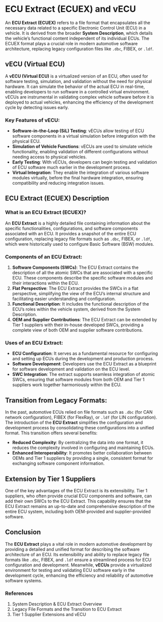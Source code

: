 # ECU Extract (ECUEX) and vECU

An **ECU Extract (ECUEX)** refers to a file format that encapsulates all the necessary data related to a specific Electronic Control Unit (ECU) in a vehicle. It is derived from the broader **System Description**, which details the vehicle’s functional content independent of its individual ECUs. The ECUEX format plays a crucial role in modern automotive software architecture, replacing legacy configuration files like `.dbc`, FIBEX, or `.ldf`.

## vECU (Virtual ECU)
A **vECU (Virtual ECU)** is a virtualized version of an ECU, often used for software testing, simulation, and validation without the need for physical hardware. It can simulate the behavior of the actual ECU in real-time, enabling developers to run software in a controlled virtual environment. vECUs are instrumental in validating complex vehicle software before it is deployed to actual vehicles, enhancing the efficiency of the development cycle by detecting issues early.

### Key Features of vECU:
- **Software-in-the-Loop (SiL) Testing**: vECUs allow testing of ECU software components in a virtual simulation before integration with the physical ECU.
- **Simulation of Vehicle Functions**: vECUs are used to simulate vehicle functionality, enabling validation of different configurations without needing access to physical vehicles.
- **Early Testing**: With vECUs, developers can begin testing and validation of ECU software much earlier in the development process.
- **Virtual Integration**: They enable the integration of various software modules virtually, before the final hardware integration, ensuring compatibility and reducing integration issues.

## ECU Extract (ECUEX) Description

### What is an ECU Extract (ECUEX)?
An **ECU Extract** is a highly detailed file containing information about the specific functionalities, configurations, and software components associated with an ECU. It provides a snapshot of the entire ECU configuration, replacing legacy file formats such as `.dbc`, FIBEX, or `.ldf`, which were historically used to configure Basic Software (BSW) modules.

### Components of an ECU Extract:
1. **Software Components (SWCs)**: The ECU Extract contains the description of all the atomic SWCs that are associated with a specific ECU. These components describe the specific software modules and their interactions within the ECU.
2. **Flat Perspective**: The ECU Extract provides the SWCs in a flat perspective, simplifying the view of the ECU’s internal structure and facilitating easier understanding and configuration.
3. **Functional Description**: It includes the functional description of the ECU’s roles within the vehicle system, derived from the System Description.
4. **OEM and Supplier Contributions**: The ECU Extract can be extended by Tier 1 suppliers with their in-house developed SWCs, providing a complete view of both OEM and supplier software contributions.

### Uses of an ECU Extract:
- **ECU Configuration**: It serves as a fundamental resource for configuring and setting up ECUs during the development and production process.
- **Software Development**: Developers use the ECU Extract as a blueprint for software development and validation on the ECU level.
- **SWC Integration**: The extract supports seamless integration of atomic SWCs, ensuring that software modules from both OEM and Tier 1 suppliers work together harmoniously within the ECU.

## Transition from Legacy Formats:
In the past, automotive ECUs relied on file formats such as `.dbc` (for CAN network configuration), FIBEX (for FlexRay), or `.ldf` (for LIN configuration). The introduction of the **ECU Extract** simplifies the configuration and development process by consolidating these configurations into a unified format. This transition offers several benefits:
- **Reduced Complexity**: By centralizing the data into one format, it reduces the complexity involved in configuring and maintaining ECUs.
- **Enhanced Interoperability**: It promotes better collaboration between OEMs and Tier 1 suppliers by providing a single, consistent format for exchanging software component information.

## Extension by Tier 1 Suppliers
One of the key advantages of the ECU Extract is its extensibility. Tier 1 suppliers, who often provide crucial ECU components and software, can add their own SWCs to the ECU Extract. This capability ensures that the ECU Extract remains an up-to-date and comprehensive description of the entire ECU system, including both OEM-provided and supplier-provided software.

## Conclusion
The **ECU Extract** plays a vital role in modern automotive development by providing a detailed and unified format for describing the software architecture of an ECU. Its extensibility and ability to replace legacy file formats like `.dbc`, FIBEX, and `.ldf` ensure a streamlined process for ECU configuration and development. Meanwhile, **vECUs** provide a virtualized environment for testing and validating ECU software early in the development cycle, enhancing the efficiency and reliability of automotive software systems.

### References
1. System Description & ECU Extract Overview
2. Legacy File Formats and the Transition to ECU Extract
3. Tier 1 Supplier Extensions and vECU